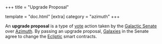 +++
title = "Upgrade Proposal"

template = "doc.html"
[extra]
category = "azimuth"
+++

An **upgrade proposal** is a type of [vote](/reference/glossary/voting) action taken by the
[Galactic Senate](/reference/glossary/senate) over [Azimuth](/reference/glossary/azimuth). By passing an upgrade
proposal, [Galaxies](/reference/glossary/galaxy) in the Senate agree to change the
[Ecliptic](/reference/glossary/ecliptic) smart contracts.

